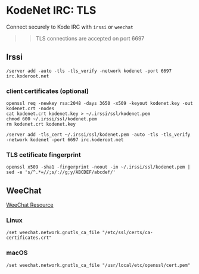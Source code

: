 # KodeNet IRC: TLS
Connect securely to Kode IRC with `irssi` or `weechat`

>> TLS connections are accepted on port 6697

## Irssi
`/server add -auto -tls -tls_verify -network kodenet -port 6697 irc.koderoot.net`

### client certificates (optional)
```
openssl req -newkey rsa:2048 -days 3650 -x509 -keyout kodenet.key -out kodenet.crt -nodes
cat kodenet.crt kodenet.key > ~/.irssi/ssl/kodenet.pem
chmod 600 ~/.irssi/ssl/kodenet.pem
rm kodenet.crt kodenet.key
```

`/server add -tls_cert ~/.irssi/ssl/kodenet.pem -auto -tls -tls_verify -network kodenet -port 6697 irc.koderoot.net`

### TLS cetificate fingerprint
`openssl x509 -sha1 -fingerprint -noout -in ~/.irssi/ssl/kodenet.pem | sed -e 's/^.*=//;s/://g;y/ABCDEF/abcdef/'`

## WeeChat
[WeeChat Resource](https://weechat.org/files/doc/devel/weechat_faq.en.html#irc_ssl_handshake_error)

### Linux
`/set weechat.network.gnutls_ca_file "/etc/ssl/certs/ca-certificates.crt"`

### macOS
`/set weechat.network.gnutls_ca_file "/usr/local/etc/openssl/cert.pem"`
